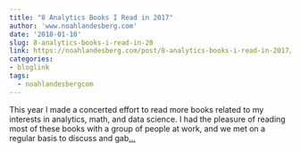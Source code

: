 ```yaml
---
title: "8 Analytics Books I Read in 2017"
author: 'www.noahlandesberg.com'
date: '2018-01-10'
slug: 8-analytics-books-i-read-in-20
link: https://noahlandesberg.com/post/8-analytics-books-i-read-in-2017/
categories:
- bloglink
tags:
  - noahlandesbergcom
---
```


This year I made a concerted effort to read more books related to my interests in analytics, math, and data science. I had the pleasure of reading most of these books with a group of people at work, and we met on a regular basis to discuss and gab[... <i class="fas fa-external-link-alt"></i>](https://noahlandesberg.com/post/8-analytics-books-i-read-in-2017/)


